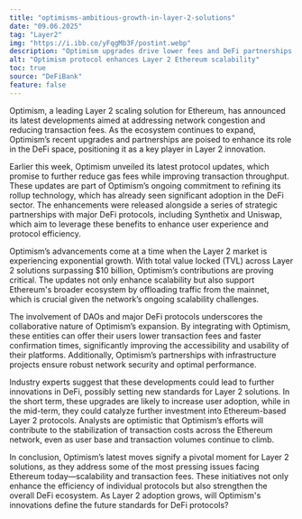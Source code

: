 ```yaml
---
title: "optimisms-ambitious-growth-in-layer-2-solutions"
date: "09.06.2025"
tag: "Layer2"
img: "https://i.ibb.co/yFqgMb3F/postint.webp"
description: "Optimism upgrades drive lower fees and DeFi partnerships for Ethereum Layer 2."
alt: "Optimism protocol enhances Layer 2 Ethereum scalability"
toc: true
source: "DeFiBank"
feature: false
---
```


Optimism, a leading Layer 2 scaling solution for Ethereum, has announced its latest developments aimed at addressing network congestion and reducing transaction fees. As the ecosystem continues to expand, Optimism’s recent upgrades and partnerships are poised to enhance its role in the DeFi space, positioning it as a key player in Layer 2 innovation.

Earlier this week, Optimism unveiled its latest protocol updates, which promise to further reduce gas fees while improving transaction throughput. These updates are part of Optimism’s ongoing commitment to refining its rollup technology, which has already seen significant adoption in the DeFi sector. The enhancements were released alongside a series of strategic partnerships with major DeFi protocols, including Synthetix and Uniswap, which aim to leverage these benefits to enhance user experience and protocol efficiency.

Optimism’s advancements come at a time when the Layer 2 market is experiencing exponential growth. With total value locked (TVL) across Layer 2 solutions surpassing $10 billion, Optimism’s contributions are proving critical. The updates not only enhance scalability but also support Ethereum's broader ecosystem by offloading traffic from the mainnet, which is crucial given the network’s ongoing scalability challenges.

The involvement of DAOs and major DeFi protocols underscores the collaborative nature of Optimism’s expansion. By integrating with Optimism, these entities can offer their users lower transaction fees and faster confirmation times, significantly improving the accessibility and usability of their platforms. Additionally, Optimism’s partnerships with infrastructure projects ensure robust network security and optimal performance.

Industry experts suggest that these developments could lead to further innovations in DeFi, possibly setting new standards for Layer 2 solutions. In the short term, these upgrades are likely to increase user adoption, while in the mid-term, they could catalyze further investment into Ethereum-based Layer 2 protocols. Analysts are optimistic that Optimism’s efforts will contribute to the stabilization of transaction costs across the Ethereum network, even as user base and transaction volumes continue to climb.

In conclusion, Optimism’s latest moves signify a pivotal moment for Layer 2 solutions, as they address some of the most pressing issues facing Ethereum today—scalability and transaction fees. These initiatives not only enhance the efficiency of individual protocols but also strengthen the overall DeFi ecosystem. As Layer 2 adoption grows, will Optimism's innovations define the future standards for DeFi protocols?